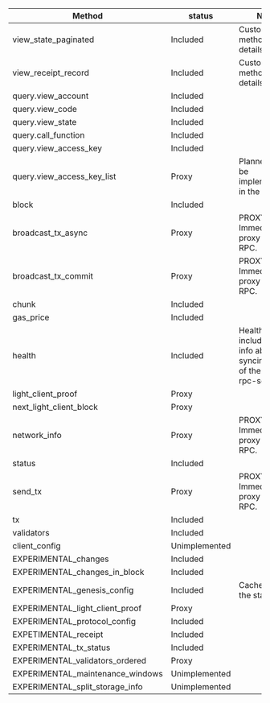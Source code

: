 | **Method**                        | **status**    | **Note**                                                                    |
|-----------------------------------|---------------|-----------------------------------------------------------------------------|
| view_state_paginated              | Included      | Custom method. See details [here](../docs/CUSTOM_RPC_METHODS.md)            |
| view_receipt_record               | Included      | Custom method. See details [here](../docs/CUSTOM_RPC_METHODS.md)            |
| query.view_account                | Included      |                                                                             |
| query.view_code                   | Included      |                                                                             |
| query.view_state                  | Included      |                                                                             |
| query.call_function               | Included      |                                                                             |
| query.view_access_key             | Included      |                                                                             |
| query.view_access_key_list        | Proxy         | Planned. It will be implemented in the future.                              |
| block                             | Included      |                                                                             |
| broadcast_tx_async                | Proxy         | PROXY_ONLY. Immediately proxy to a real RPC.                                |
| broadcast_tx_commit               | Proxy         | PROXY_ONLY. Immediately proxy to a real RPC.                                |
| chunk                             | Included      |                                                                             |
| gas_price                         | Included      |                                                                             |
| health                            | Included      | Health includes the info about the syncing state of the node of rpc-server. |
| light_client_proof                | Proxy         |                                                                             |
| next_light_client_block           | Proxy         |                                                                             |
| network_info                      | Proxy         | PROXY_ONLY. Immediately proxy to a real RPC.                                |
| status                            | Included      |                                                                             |
| send_tx                           | Proxy         | PROXY_ONLY. Immediately proxy to a real RPC.                                |
| tx                                | Included      |                                                                             |
| validators                        | Included      |                                                                             |
| client_config                     | Unimplemented |                                                                             |
| EXPERIMENTAL_changes              | Included      |                                                                             |
| EXPERIMENTAL_changes_in_block     | Included      |                                                                             |
| EXPERIMENTAL_genesis_config       | Included      | Cache it on the start.                                                      |
| EXPERIMENTAL_light_client_proof   | Proxy         |                                                                             |
| EXPERIMENTAL_protocol_config      | Included      |                                                                             |
| EXPETIMENTAL_receipt              | Included      |                                                                             |
| EXPERIMENTAL_tx_status            | Included      |                                                                             |
| EXPERIMENTAL_validators_ordered   | Proxy         |                                                                             |
| EXPERIMENTAL_maintenance_windows  | Unimplemented |                                                                             |
| EXPERIMENTAL_split_storage_info   | Unimplemented |                                                                             |
